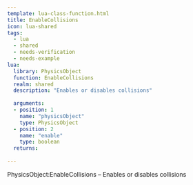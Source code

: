 ```yaml
---
template: lua-class-function.html
title: EnableCollisions
icon: lua-shared
tags:
  - lua
  - shared
  - needs-verification
  - needs-example
lua:
  library: PhysicsObject
  function: EnableCollisions
  realm: shared
  description: "Enables or disables collisions"
  
  arguments:
  - position: 1
    name: "physicsObject"
    type: PhysicsObject
  - position: 2
    name: "enable"
    type: boolean
  returns:
    
---
```


<div class="lua__search__keywords">
PhysicsObject:EnableCollisions &#x2013; Enables or disables collisions
</div>
